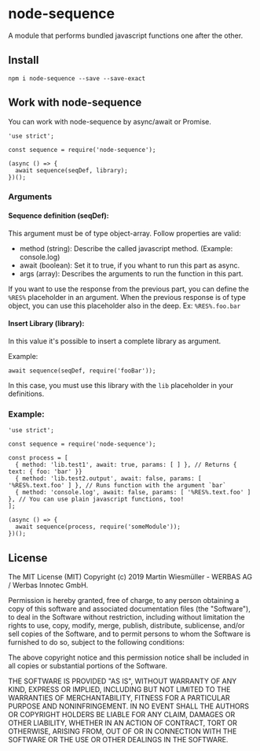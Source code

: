 # node-sequence

A module that performs bundled javascript functions one after the other.

## Install

```
npm i node-sequence --save --save-exact
```

## Work with node-sequence

You can work with node-sequence by async/await or Promise.

```
'use strict';

const sequence = require('node-sequence');

(async () => {
  await sequence(seqDef, library);
})();
```

### Arguments

#### Sequence definition (seqDef):

This argument must be of type object-array. Follow properties are valid:

* method (string): Describe the called javascript method. (Example: console.log)
* await (boolean): Set it to true, if you whant to run this part as async.
* args (array): Describes the arguments to run the function in this part.

If you want to use the response from the previous part, you can define the `%RES%` placeholder in an argument. When the previous response is of type object, you can use this placeholder also in the deep. Ex: `%RES%.foo.bar`

#### Insert Library (library):

In this value it's possible to insert a complete library as argument.

Example:

```
await sequence(seqDef, require('fooBar'));
```

In this case, you must use this library with the `lib` placeholder in your definitions.

### Example:

```
'use strict';

const sequence = require('node-sequence');

const process = [
  { method: 'lib.test1', await: true, params: [ ] }, // Returns { text: { foo: 'bar' }}
  { method: 'lib.test2.output', await: false, params: [ '%RES%.text.foo' ] }, // Runs function with the argument `bar`
  { method: 'console.log', await: false, params: [ '%RES%.text.foo' ] }, // You can use plain javascript functions, too!
];

(async () => {
  await sequence(process, require('someModule'));
})();

```


## License

The MIT License (MIT)
Copyright (c) 2019 Martin Wiesmüller - WERBAS AG / Werbas Innotec GmbH.

Permission is hereby granted, free of charge, to any person obtaining a copy of this software and associated documentation files (the "Software"), to deal in the Software without restriction, including without limitation the rights to use, copy, modify, merge, publish, distribute, sublicense, and/or sell copies of the Software, and to permit persons to whom the Software is furnished to do so, subject to the following conditions:

The above copyright notice and this permission notice shall be included in all copies or substantial portions of the Software.

THE SOFTWARE IS PROVIDED "AS IS", WITHOUT WARRANTY OF ANY KIND, EXPRESS OR IMPLIED, INCLUDING BUT NOT LIMITED TO THE WARRANTIES OF MERCHANTABILITY, FITNESS FOR A PARTICULAR PURPOSE AND NONINFRINGEMENT. IN NO EVENT SHALL THE AUTHORS OR COPYRIGHT HOLDERS BE LIABLE FOR ANY CLAIM, DAMAGES OR OTHER LIABILITY, WHETHER IN AN ACTION OF CONTRACT, TORT OR OTHERWISE, ARISING FROM, OUT OF OR IN CONNECTION WITH THE SOFTWARE OR THE USE OR OTHER DEALINGS IN THE SOFTWARE.
